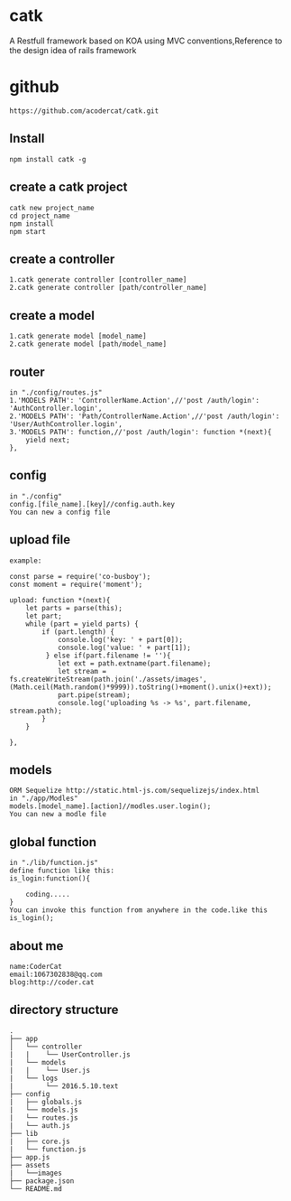 # catk #

A Restfull framework based on KOA using MVC conventions,Reference to the design idea of rails framework
# github #

    https://github.com/acodercat/catk.git
## Install ##

    npm install catk -g
## create a catk project ##

    catk new project_name
    cd project_name
    npm install
    npm start
## create a controller ##

    1.catk generate controller [controller_name]
    2.catk generate controller [path/controller_name]
## create a model ##

    1.catk generate model [model_name]
    2.catk generate model [path/model_name]
## router ##

    in "./config/routes.js"
    1.'MODELS PATH': 'ControllerName.Action',//'post /auth/login': 'AuthController.login',
    2.'MODELS PATH': 'Path/ControllerName.Action',//'post /auth/login': 'User/AuthController.login',
    3.'MODELS PATH': function,//'post /auth/login': function *(next){
        yield next;
	},
## config ##

    in "./config"
    config.[file_name].[key]//config.auth.key
    You can new a config file
## upload file ##

    example:
    
    const parse = require('co-busboy');
    const moment = require('moment');
    
    upload: function *(next){
		let parts = parse(this);
		let part;
		while (part = yield parts) {
			if (part.length) {
				console.log('key: ' + part[0]);
		      	console.log('value: ' + part[1]);
		     } else if(part.filename != ''){
		     	let ext = path.extname(part.filename);
		      	let stream = fs.createWriteStream(path.join('./assets/images', (Math.ceil(Math.random()*9999)).toString()+moment().unix()+ext));
			    part.pipe(stream);
			    console.log('uploading %s -> %s', part.filename, stream.path);
		    }
	 	}

	},
## models ##
    
    ORM Sequelize http://static.html-js.com/sequelizejs/index.html
    in "./app/Modles"
    models.[model_name].[action]//modles.user.login();
    You can new a modle file
## global function ##
    
    in "./lib/function.js"
    define function like this:
    is_login:function(){
        
		coding.....
	}
    You can invoke this function from anywhere in the code.like this is_login();
## about me ##
    
    name:CoderCat
    email:1067302838@qq.com
    blog:http://coder.cat
## directory structure ##

    .
    ├── app
    │   └── controller
    |   |    └── UserController.js
    |   └── models
    |   |    └── User.js
    |   └── logs
    |        └── 2016.5.10.text
    ├── config
    |   ├── globals.js
    |   └── models.js
    |   └── routes.js
    |   └── auth.js
    ├── lib
    |   ├── core.js
    |   └── function.js
    ├── app.js
    ├── assets
    |   └──images
    ├── package.json
    └── README.md

